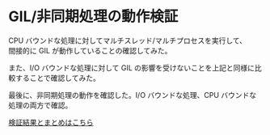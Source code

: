 # GIL/非同期処理の動作検証

CPU バウンドな処理に対してマルチスレッド/マルチプロセスを実行して、  
間接的に GIL が動作していることの確認してみた。

また、I/O バウンドな処理に対して GIL の影響を受けないことを上記と同様に比較することで確認してみた。

最後に、非同期処理の動作を確認した。I/O バウンドな処理、CPU バウンドな処理の両方で確認。

[検証結果とまとめはこちら](https://pytblog.netlify.app/posts/content004/)
